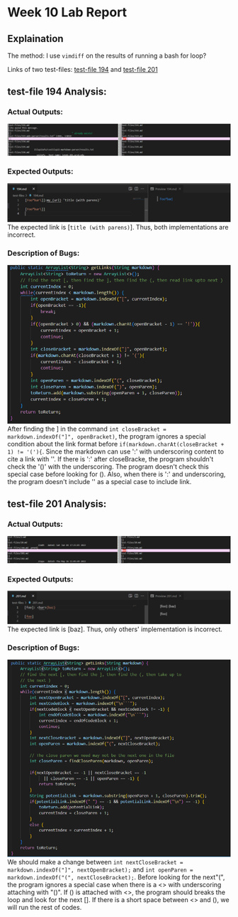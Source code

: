 # Week 10 Lab Report

## Explaination
The method: I use `vimdiff` on the results of running a bash for loop?

Links of two test-files: [test-file 194](https://github.com/nidhidhamnani/markdown-parser/blob/main/test-files/194.md) and [test-file 201](https://github.com/nidhidhamnani/markdown-parser/blob/main/test-files/201.md)

## test-file 194 Analysis:
### Actual Outputs:
![actualOutputs](194vimdiff.png)
### Expected Outputs:
![expectedOutputs](194expected.png)
The expected link is [`title (with parens)`].
Thus, both implementations are incorrect.
### Description of Bugs:
![code1](194CodeChange.png)
After finding the ] in the command `int closeBracket = markdown.indexOf("]", openBracket)`, the program ignores a special condition about the link format before `if(markdown.charAt(closeBracket + 1) != '('){`. Since the markdown can use ':' with underscoring content to cite a link with ''. If there is ':' after closeBracke, the program shouldn't check the '()' with the underscoring. The program doesn't check this special case before looking for (). Also, when there is ':' and underscoring, the program doesn't include '' as a special case to include link.

## test-file 201 Analysis:
### Actual Outputs:
![actualOutputs2](201vimdiff.png)
### Expected Outputs:
![expectedOutputs](201expected.png)
The expected link is [baz]. Thus, only others' implementation is incorrect.
### Description of Bugs:
![code2](201CodeChange.png)
We should make a change between `int nextCloseBracket = markdown.indexOf("]", nextOpenBracket);` and `int openParen = markdown.indexOf("(", nextCloseBracket);`. Before looking for the next"(", the program ignores a special case when there is a <> with underscoring attaching with "()". If () is attached with <>, the program should breaks the loop and look for the next []. If there is a short space between <> and (), we will run the rest of codes.